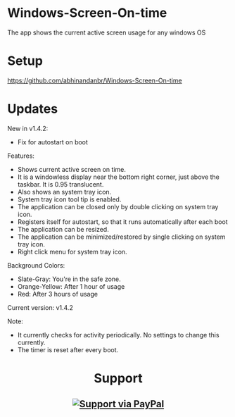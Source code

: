 # Windows-Screen-On-time
The app shows the current active screen usage for any windows OS

# Setup
https://github.com/abhinandanbr/Windows-Screen-On-time

# Updates
New in v1.4.2:
* Fix for autostart on boot


Features:
* Shows current active screen on time.
* It is a windowless display near the bottom right corner, just above the taskbar. It is 0.95 translucent.
* Also shows an system tray icon.
* System tray icon tool tip is enabled.
* The application can be closed only by double clicking on system tray icon.
* Registers itself for autostart, so that it runs automatically after each boot
* The application can be resized.
* The application can be minimized/restored by single clicking on system tray icon.
* Right click menu for system tray icon.

Background Colors:
* Slate-Gray: You're in the safe zone.
* Orange-Yellow: After 1 hour of usage
* Red: After 3 hours of usage

Current version: v1.4.2

Note:
* It currently checks for activity periodically. No settings to change this currently.
* The timer is reset after every boot.

<h1 align="center">Support</h1>
<h2 align="center">

  [![Support via PayPal](https://cdn.rawgit.com/twolfson/paypal-github-button/1.0.0/dist/button.svg)](https://www.paypal.me/abhinandanbr/)
</h2>

